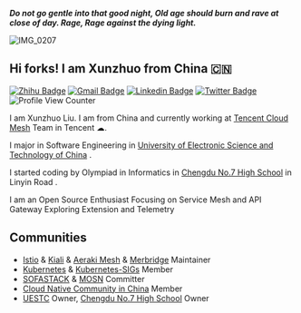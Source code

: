 ***Do not go gentle into that good night, Old age should burn and rave at close of day. Rage, Rage against the dying light.***


![IMG_0207](https://user-images.githubusercontent.com/48784001/183819977-509866af-09d4-473d-8157-1eef38e65c34.JPG)

<h2> Hi forks! I am Xunzhuo from China 🇨🇳</h2> 

[![Zhihu Badge](https://img.shields.io/badge/-@XunzhuoTalk-1ca0f1?style=flat-square&labelColor=1ca0f1&logo=Zhihu&logoColor=white&link=https://zhihu.com/people/liuxunzhuo/)](https://zhihu.com/people/liuxunzhuo/)
[![Gmail Badge](https://img.shields.io/badge/-Gmail-c14438?style=flat-square&logo=Gmail&logoColor=white&link=mailto:mixdeers@gmail.com)](mailto:mixdeers@gmail.com) [![Linkedin Badge](https://img.shields.io/badge/-liuxunzhuo-blue?style=flat-square&logo=Linkedin&logoColor=white&link=https://www.linkedin.com/in/bitliu/)](https://www.linkedin.com/in/bitliu/) [![Twitter Badge](https://img.shields.io/badge/-liuxunzhuo-1ca0f1?style=flat-square&labelColor=1ca0f1&logo=twitter&logoColor=white&link=https://twitter.com/liuxunzhuo)](https://twitter.com/liuxunzhuo) ![Profile View Counter](https://komarev.com/ghpvc/?username=Xunzhuo)

I am Xunzhuo Liu. I am from China and currently working at [Tencent Cloud Mesh](https://cloud.tencent.com/product/tcm) Team in Tencent ☁. 

I major in Software Engineering in [University of Electronic Science and Technology of China](https://en.uestc.edu.cn/) . 

I started coding by Olympiad in Informatics in [Chengdu No.7 High School](http://www.cdqz.net/) in Linyin Road .

I am an Open Source Enthusiast  Focusing on Service Mesh and API Gateway  Exploring Extension and Telemetry 

##  Communities 

*  [Istio](https://eng.istio.io/maintainers/Xunzhuo) & [Kiali](https://github.com/kiali/kiali/blob/master/GOVERNANCE.md#maintainers) & [Aeraki Mesh](https://github.com/aeraki-mesh/aeraki/blob/master/MAINTAINERS.md#maintainers) & [Merbridge](https://github.com/merbridge/merbridge) Maintainer
*  [Kubernetes](https://github.com/kubernetes) & [Kubernetes-SIGs](https://github.com/kubernetes-sigs) Member
*  [SOFASTACK](https://github.com/sofastack) & [MOSN](https://github.com/mosn) Committer
*  [Cloud Native Community in China](https://github.com/cloudnativeto) Member 
*  [UESTC](https://github.com/uestcer) Owner, [Chengdu No.7 High School](https://github.com/no7er) Owner 
